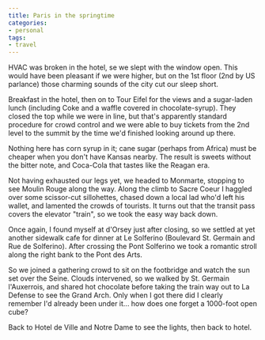 ```yaml
---
title: Paris in the springtime
categories:
- personal
tags:
- travel
---
```


HVAC was broken in the hotel, se we slept with the window open.  This would have been pleasant if we were higher, but on the 1st floor (2nd by US parlance) those charming sounds of the city cut our sleep short.

Breakfast in the hotel, then on to Tour Eifel for the views and a sugar-laden lunch (including Coke and a waffle covered in chocolate-syrup).  They closed the top while we were in line, but that's apparently standard procedure for crowd control and we were able to buy tickets from the 2nd level to the summit by the time we'd finished looking around up there.

Nothing here has corn syrup in it; cane sugar (perhaps from Africa) must be cheaper when you don't have Kansas nearby.  The result is sweets without the bitter note, and Coca-Cola that tastes like the Reagan era.

Not having exhausted our legs yet, we headed to Monmarte, stopping to see Moulin Rouge along the way.  Along the climb to Sacre Coeur I haggled over some scissor-cut sillohettes, chased down a local lad who'd left his wallet, and lamented the crowds of tourists.  It turns out that the transit pass covers the elevator "train", so we took the easy way back down.

Once again, I found myself at d'Orsey just after closing, so we settled at yet another sidewalk cafe for dinner at Le Solferino (Boulevard St. Germain and Rue de Solferino).  After crossing the Pont Solferino we took a romantic stroll along the right bank to the Pont des Arts.

So we joined a gathering crowd to sit on the footbridge and watch the sun set over the Seine.  Clouds intervened, so we walked by St. Germain l'Auxerrois, and shared hot chocolate before taking the train way out to La Defense to see the Grand Arch.  Only when I got there did I clearly remember I'd already been under it... how does one forget a 1000-foot open cube?

Back to Hotel de Ville and Notre Dame to see the lights, then back to hotel.
